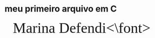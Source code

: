 # meu primeiro arquivo em C
<div align = "center">
<font size = 12 face = "cooper black">Marina Defendi<\font>
</div> 
